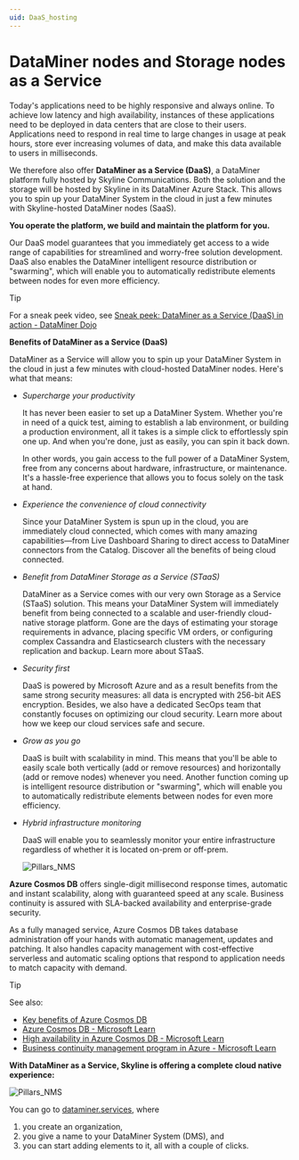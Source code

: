 ```yaml
---
uid: DaaS_hosting
---
```


# DataMiner nodes and Storage nodes as a Service

Today's applications need to be highly responsive and always online. To achieve low latency and high availability, instances of these applications need to be deployed in data centers that are close to their users. Applications need to respond in real time to large changes in usage at peak hours, store ever increasing volumes of data, and make this data available to users in milliseconds.

We therefore also offer **DataMiner as a Service (DaaS)**, a DataMiner platform fully hosted by Skyline Communications. Both the solution and the storage will be hosted by Skyline in its DataMiner Azure Stack. This allows you to spin up your DataMiner System in the cloud in just a few minutes with Skyline-hosted DataMiner nodes (SaaS).

**You operate the platform, we build and maintain the platform for you.**

Our DaaS model guarantees that you immediately get access to a wide range of capabilities for streamlined and worry-free solution development. DaaS also enables the DataMiner intelligent resource distribution or "swarming", which will enable you to automatically redistribute elements between nodes for even more efficiency.

> [!TIP]
> For a sneak peek video, see [Sneak peek: DataMiner as a Service (DaaS) in action - DataMiner Dojo](https://community.dataminer.services/sneak-peek-dataminer-as-a-service-daas-in-action)

**Benefits of DataMiner as a Service (DaaS)**

DataMiner as a Service will allow you to spin up your DataMiner System in the cloud in just a few minutes with cloud-hosted DataMiner nodes. Here's what that means:

- *Supercharge your productivity*

  It has never been easier to set up a DataMiner System. Whether you're in need of a quick test, aiming to establish a lab environment, or building a production environment, all it takes is a simple click to effortlessly spin one up. And when you're done, just as easily, you can spin it back down.

  In other words, you gain access to the full power of a DataMiner System, free from any concerns about hardware, infrastructure, or maintenance. It's a hassle-free experience that allows you to focus solely on the task at hand.

- *Experience the convenience of cloud connectivity*

  Since your DataMiner System is spun up in the cloud, you are immediately cloud connected, which comes with many amazing capabilities—from Live Dashboard Sharing to direct access to DataMiner connectors from the Catalog. Discover all the benefits of being cloud connected.

- *Benefit from DataMiner Storage as a Service (STaaS)*

  DataMiner as a Service comes with our very own Storage as a Service (STaaS) solution. This means your DataMiner System will immediately benefit from being connected to a scalable and user-friendly cloud-native storage platform. Gone are the days of estimating your storage requirements in advance, placing specific VM orders, or configuring complex Cassandra and Elasticsearch clusters with the necessary replication and backup. Learn more about STaaS.

- *Security first*

  DaaS is powered by Microsoft Azure and as a result benefits from the same strong security measures: all data is encrypted with 256-bit AES encryption. Besides, we also have a dedicated SecOps team that constantly focuses on optimizing our cloud security. Learn more about how we keep our cloud services safe and secure.

- *Grow as you go*

  DaaS is built with scalability in mind. This means that you'll be able to easily scale both vertically (add or remove resources) and horizontally (add or remove nodes) whenever you need. Another function coming up is intelligent resource distribution or "swarming", which will enable you to automatically redistribute elements between nodes for even more efficiency.

- *Hybrid infrastructure monitoring*

  DaaS will enable you to seamlessly monitor your entire infrastructure regardless of whether it is located on-prem or off-prem.

  ![Pillars_NMS](~/dataminer-overview/images/Hosting_DaaS_overview.png)

**Azure Cosmos DB** offers single-digit millisecond response times, automatic and instant scalability, along with guaranteed speed at any scale. Business continuity is assured with SLA-backed availability and enterprise-grade security.

As a fully managed service, Azure Cosmos DB takes database administration off your hands with automatic management, updates and patching. It also handles capacity management with cost-effective serverless and automatic scaling options that respond to application needs to match capacity with demand.

> [!TIP]
> See also:
>
> - [Key benefits of Azure Cosmos DB](https://learn.microsoft.com/en-us/azure/cosmos-db/introduction)
> - [Azure Cosmos DB - Microsoft Learn](https://learn.microsoft.com/en-us/azure/cosmos-db/)
> - [High availability in Azure Cosmos DB - Microsoft Learn](https://learn.microsoft.com/en-us/azure/cosmos-db/high-availability)
> - [Business continuity management program in Azure - Microsoft Learn](https://learn.microsoft.com/en-us/azure/reliability/business-continuity-management-program)

**With DataMiner as a Service, Skyline is offering a complete cloud native experience:**

![Pillars_NMS](~/dataminer-overview/images/Hosting_DaaS_create.png)

You can go to [dataminer.services](xref:Overview_DCP), where

1. you create an organization,
1. you give a name to your DataMiner System (DMS), and
1. you can start adding elements to it, all with a couple of clicks.
